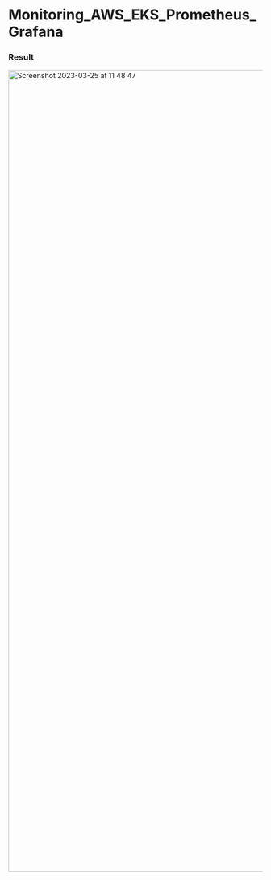 # Monitoring_AWS_EKS_Prometheus_Grafana


### Result

<img width="1590" alt="Screenshot 2023-03-25 at 11 48 47" src="https://user-images.githubusercontent.com/104728608/227743686-d79aab7f-18da-4ca9-b38c-3c35d77b5c1f.png">
